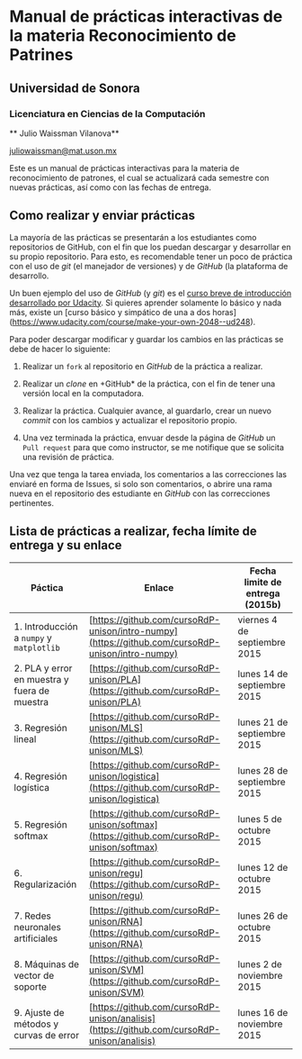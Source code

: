 # Manual de prácticas interactivas de la materia Reconocimiento de Patrines

## Universidad de Sonora

### Licenciatura en Ciencias de la Computación

** Julio Waissman Vilanova**

[juliowaissman@mat.uson.mx](juliowaissman@mat.uson.mx)

Este es un manual de prácticas interactivas para la materia de reconocimiento de patrones, 
el cual se actualizará cada semestre con nuevas prácticas, así como con las fechas de entrega.

## Como realizar y enviar prácticas

La mayoría de las prácticas se presentarán a los estudiantes como repositorios de GitHub, con 
el fin que los puedan descargar y desarrollar en su propio repositorio. Para esto, es recomendable tener 
un poco de práctica con el uso de *git* (el manejador de versiones) y de *GitHub* (la plataforma de desarrollo.

Un buen ejemplo del uso de *GitHub* (y *git*) es el 
[curso breve de introducción desarrollado por Udacity](https://www.udacity.com/course/how-to-use-git-and-github--ud775). 
Si quieres aprender solamente lo básico y nada más, existe un [curso básico y simpático de una a dos horas]
(https://www.udacity.com/course/make-your-own-2048--ud248).

Para poder descargar modificar y guardar los cambios en las prácticas se debe de hacer lo siguiente:

1. Realizar un `fork` al repositorio en *GitHub* de la práctica a realizar.

2. Realizar un *clone* en +GitHub* de la práctica, con el fin de tener una versión local en la computadora.

3. Realizar la práctica. Cualquier avance, al guardarlo, crear un nuevo *commit* con los cambios y actualizar el repositorio propio.

4. Una vez terminada la práctica, envuar desde la página de *GitHub* un `Pull request` para que como instructor, se me notifique que se solicita una revisión de práctica.

Una vez que tenga la tarea enviada, los comentarios a las correcciones las enviaré en forma de Issues, si solo son comentarios, o abrire una rama nueva en el repositorio des estudiante en *GitHub* con las correcciones pertinentes.

## Lista de prácticas a realizar, fecha límite de entrega y su enlace

Páctica | Enlace | Fecha limite de entrega (2015b)
--------|--------|---------------------------------
1. Introducción a `numpy` y `matplotlib` | [https://github.com/cursoRdP-unison/intro-numpy](https://github.com/cursoRdP-unison/intro-numpy) | viernes 4 de septiembre 2015
2. PLA y error en muestra y fuera de muestra | [https://github.com/cursoRdP-unison/PLA](https://github.com/cursoRdP-unison/PLA) | lunes 14 de septiembre 2015
3. Regresión lineal |  [https://github.com/cursoRdP-unison/MLS](https://github.com/cursoRdP-unison/MLS)| lunes 21 de septiembre 2015
4. Regresión logística | [https://github.com/cursoRdP-unison/logistica](https://github.com/cursoRdP-unison/logistica)| lunes 28 de septiembre 2015
5. Regresión softmax | [https://github.com/cursoRdP-unison/softmax](https://github.com/cursoRdP-unison/softmax) | lunes 5 de octubre 2015
6. Regularización |  [https://github.com/cursoRdP-unison/regu](https://github.com/cursoRdP-unison/regu) | lunes 12 de octubre 2015
7. Redes neuronales artificiales  |  [https://github.com/cursoRdP-unison/RNA](https://github.com/cursoRdP-unison/RNA) | lunes 26 de octubre 2015
8. Máquinas de vector de soporte | [https://github.com/cursoRdP-unison/SVM](https://github.com/cursoRdP-unison/SVM) | lunes 2 de noviembre 2015
9. Ajuste de métodos y curvas de error | [https://github.com/cursoRdP-unison/analisis](https://github.com/cursoRdP-unison/analisis) | lunes 16 de noviembre 2015
